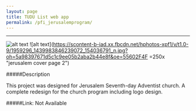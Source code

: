 ```yaml
---
layout: page
title: TUDU List web app
permalink: /pfi_jerusalemprogram/
---
```



---

![alt text](https://scontent-a-iad.xx.fbcdn.net/hphotos-xpf1/v/t1.0-9/1939653_1439983862905737_1209739354_n.jpg?oh=cd566605791d3a738d17ecda5bb5ed81&oe=5550EC69 "jerusalem cover page 1")
![alt text](https://scontent-b-iad.xx.fbcdn.net/hphotos-xpf1/v/t1.0-9/1959296_1439983846239072_154036791_n.jpg?oh=5a98397671d5c1c9ee05b2aba2b44e8f&oe=55602F4F =250x "jerusalem cover page 2")


#####Description

This project was designed for Jerusalem Seventh-day Adventist church. A complete redesign for the church program including logo design.

#####Link: Not Available



